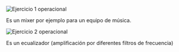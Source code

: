 ![Ejercicio 1 operacional](../imágenes/ej1operacional.png)

Es un mixer por ejemplo para un equipo de música.


![Ejercicio 2 operacional](../imágenes/ej2operacional.png)

Es un ecualizador (amplificación por diferentes filtros de frecuencia)
